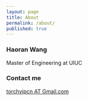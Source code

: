 ```yaml
---
layout: page
title: About
permalink: /about/
published: true
---
```



### Haoran Wang

Master of Engineering at UIUC

### Contact me

[torchvipcn AT Gmail.com](mailto:torchvipcn@gmail.com)
